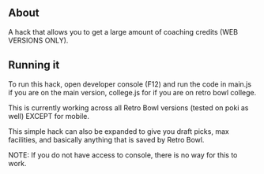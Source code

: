 ## About
A hack that allows you to get a large amount of coaching credits (WEB VERSIONS ONLY).

## Running it
To run this hack, open developer console (F12) and run the code in main.js if you are on the main version, college.js for if you are on retro bowl college.

This is currently working across all Retro Bowl versions (tested on poki as well) EXCEPT for mobile. 

This simple hack can also be expanded to give you draft picks, max facilities, and basically anything that is saved by Retro Bowl.

NOTE: If you do not have access to console, there is no way for this to work. 


